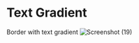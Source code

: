 # Text Gradient
 Border with text gradient
![Screenshot (19)](https://github.com/Het2804/Text-Gradient-With-Border/assets/142522726/67e04c40-ff5c-4db2-aba7-803006e66cb6)
